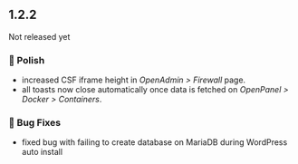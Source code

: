 ## 1.2.2

Not released yet

### 💅 Polish
- increased CSF iframe height in *OpenAdmin > Firewall* page.
- all toasts now close automatically once data is fetched on *OpenPanel > Docker > Containers*.


### 🐛 Bug Fixes
- fixed bug with failing to create database on MariaDB during WordPress auto install

